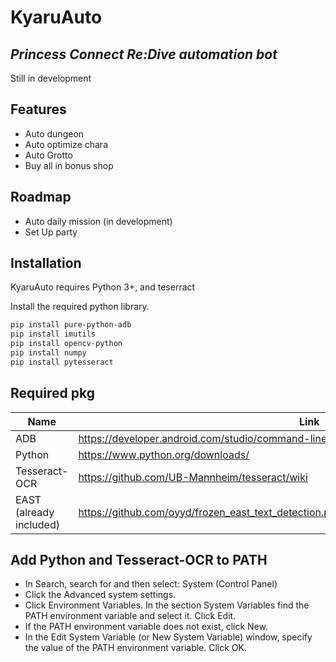 # KyaruAuto
## _Princess Connect Re:Dive automation bot_

Still in development
## Features
- Auto dungeon
- Auto optimize chara
- Auto Grotto
- Buy all in bonus shop


## Roadmap
- Auto daily mission (in development)
- Set Up party

## Installation
KyaruAuto requires Python 3+, and teserract

Install the required python library.
```sh
pip install pure-python-adb
pip install imutils
pip install opencv-python
pip install numpy
pip install pytesseract
```


## Required pkg

| Name | Link |
| ------ | ------ |
| ADB | https://developer.android.com/studio/command-line/adb |
| Python | https://www.python.org/downloads/ |
| Tesseract-OCR | https://github.com/UB-Mannheim/tesseract/wiki |
| EAST (already included) | https://github.com/oyyd/frozen_east_text_detection.pb/blob/master/frozen_east_text_detection.pb |


## Add Python and Tesseract-OCR to PATH
- In Search, search for and then select: System (Control Panel)
- Click the Advanced system settings.
- Click Environment Variables. In the section System Variables find the PATH environment variable and select it. Click Edit. 
- If the PATH environment variable does not exist, click New.
- In the Edit System Variable (or New System Variable) window, specify the value of the PATH environment variable. Click OK. 
